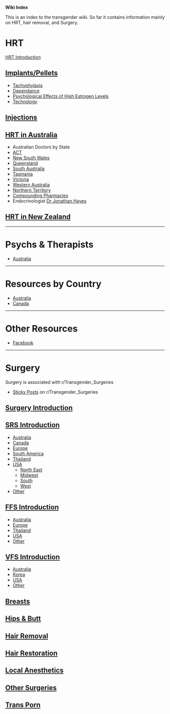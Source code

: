 **Wiki Index**

This is an index to the transgender wiki. So far it contains information mainly on HRT, hair removal, and Surgery.

# HRT

[HRT Introduction](https://github.com/MissTeapot/LGBT-Wikis/blob/main/github_wiki/transwiki/hrt.md)

## [Implants/Pellets](https://github.com/MissTeapot/LGBT-Wikis/blob/main/github_wiki/transwiki/hrt/implants.md)

* [Tachyphylaxis](https://github.com/MissTeapot/LGBT-Wikis/blob/main/github_wiki/transwiki/hrt/tachyphylaxis.md)
* [Dependance](https://github.com/MissTeapot/LGBT-Wikis/blob/main/github_wiki/transwiki/hrt/dependance.md)
* [Psychological Effects of High Estrogen Levels](https://github.com/MissTeapot/LGBT-Wikis/blob/main/github_wiki/transwiki/hrt/psychological-effects.md)
* [Technology](https://github.com/MissTeapot/LGBT-Wikis/blob/main/github_wiki/transwiki/hrt/implant-technology.md)

## [Injections](https://github.com/MissTeapot/LGBT-Wikis/blob/main/github_wiki/transwiki/hrt/injections.md)


## [HRT in Australia](https://github.com/MissTeapot/LGBT-Wikis/blob/main/github_wiki/transwiki/hrt/australia.md)

* Australian Doctors by State
 * [ACT](https://github.com/MissTeapot/LGBT-Wikis/blob/main/github_wiki/transwiki/hrt/australia/act.md)
 * [New South Wales](https://github.com/MissTeapot/LGBT-Wikis/blob/main/github_wiki/transwiki/hrt/australia/nsw.md)
 * [Queensland](https://github.com/MissTeapot/LGBT-Wikis/blob/main/github_wiki/transwiki/hrt/australia/qld.md)
 * [South Australia](https://github.com/MissTeapot/LGBT-Wikis/blob/main/github_wiki/transwiki/hrt/australia/sa.md)
 * [Tasmania](https://github.com/MissTeapot/LGBT-Wikis/blob/main/github_wiki/transwiki/hrt/australia/tas.md)
 * [Victoria](https://github.com/MissTeapot/LGBT-Wikis/blob/main/github_wiki/transwiki/hrt/australia/vic.md)
 * [Western Australia](https://github.com/MissTeapot/LGBT-Wikis/blob/main/github_wiki/transwiki/hrt/australia/wa.md)
 * [Northern Territory](https://github.com/MissTeapot/LGBT-Wikis/blob/main/github_wiki/transwiki/hrt/australia/nt.md)
* [Compounding Pharmacies](https://github.com/MissTeapot/LGBT-Wikis/blob/main/github_wiki/transwiki/compounding-pharmacies/australia.md)
* Endocrinologist [Dr Jonathan Hayes](https://github.com/MissTeapot/LGBT-Wikis/blob/main/github_wiki/transwiki/hrt/jon-hayes.md)

## [HRT in New Zealand](https://github.com/MissTeapot/LGBT-Wikis/blob/main/github_wiki/transwiki/hrt/new-zealand.md)


*****
# Psychs &amp; Therapists

*  [Australia](https://github.com/MissTeapot/LGBT-Wikis/blob/main/github_wiki/transsurgerieswiki/psychs/australia.md)

*****
# Resources by Country

* [Australia](https://github.com/MissTeapot/LGBT-Wikis/blob/main/github_wiki/transwiki/country/australia.md)
* [Canada](https://github.com/MissTeapot/LGBT-Wikis/blob/main/github_wiki/transwiki/country/canada.md)


*****
# Other Resources

* [Facebook](https://github.com/MissTeapot/LGBT-Wikis/blob/main/github_wiki/transwiki/facebook.md)


*****
# Surgery

Surgery is associated with r/Transgender_Surgeries

* [Sticky Posts](https://github.com/MissTeapot/LGBT-Wikis/blob/main/github_wiki/transsurgerieswiki/sticky-posts.md) on r/Transgender_Surgeries 

## [Surgery Introduction](https://github.com/MissTeapot/LGBT-Wikis/blob/main/github_wiki/transsurgerieswiki/index.md)

## [SRS Introduction](https://github.com/MissTeapot/LGBT-Wikis/blob/main/github_wiki/transsurgerieswiki/srs/introduction.md)

* [Australia](https://github.com/MissTeapot/LGBT-Wikis/blob/main/github_wiki/transsurgerieswiki/srs/australia.md)
* [Canada](https://github.com/MissTeapot/LGBT-Wikis/blob/main/github_wiki/transsurgerieswiki/srs/canada.md)
* [Europe](https://github.com/MissTeapot/LGBT-Wikis/blob/main/github_wiki/transsurgerieswiki/srs/europe.md)
* [South America](https://github.com/MissTeapot/LGBT-Wikis/blob/main/github_wiki/transsurgerieswiki/srs/south-america.md)
* [Thailand](https://github.com/MissTeapot/LGBT-Wikis/blob/main/github_wiki/transsurgerieswiki/srs/thailand.md)
* [USA](https://github.com/MissTeapot/LGBT-Wikis/blob/main/github_wiki/transsurgerieswiki/srs/usa.md)
    * [North East](https://github.com/MissTeapot/LGBT-Wikis/blob/main/github_wiki/transsurgerieswiki/srs/usa-north-east.md)
    * [Midwest](https://github.com/MissTeapot/LGBT-Wikis/blob/main/github_wiki/transsurgerieswiki/srs/usa-midwest.md)
    * [South](https://github.com/MissTeapot/LGBT-Wikis/blob/main/github_wiki/transsurgerieswiki/srs/usa-south.md)
    * [West](https://github.com/MissTeapot/LGBT-Wikis/blob/main/github_wiki/transsurgerieswiki/srs/usa-west.md)
* [Other](https://github.com/MissTeapot/LGBT-Wikis/blob/main/github_wiki/transsurgerieswiki/srs/other.md)

## [FFS Introduction](https://github.com/MissTeapot/LGBT-Wikis/blob/main/github_wiki/transsurgerieswiki/ffs/introduction.md)

* [Australia](https://github.com/MissTeapot/LGBT-Wikis/blob/main/github_wiki/transsurgerieswiki/ffs/australia.md)
* [Europe](https://github.com/MissTeapot/LGBT-Wikis/blob/main/github_wiki/transsurgerieswiki/ffs/europe.md)
* [Thailand](https://github.com/MissTeapot/LGBT-Wikis/blob/main/github_wiki/transsurgerieswiki/ffs/thailand.md)
* [USA](https://github.com/MissTeapot/LGBT-Wikis/blob/main/github_wiki/transsurgerieswiki/ffs/usa.md)
* [Other](https://github.com/MissTeapot/LGBT-Wikis/blob/main/github_wiki/transsurgerieswiki/ffs/other.md)


## [VFS Introduction](https://github.com/MissTeapot/LGBT-Wikis/blob/main/github_wiki/transsurgerieswiki/vfs/introduction.md)

* [Australia](https://github.com/MissTeapot/LGBT-Wikis/blob/main/github_wiki/transsurgerieswiki/vfs/australia.md)
* [Korea](https://github.com/MissTeapot/LGBT-Wikis/blob/main/github_wiki/transsurgerieswiki/vfs/korea.md)
* [USA](https://github.com/MissTeapot/LGBT-Wikis/blob/main/github_wiki/transsurgerieswiki/vfs/usa.md)
* [Other](https://github.com/MissTeapot/LGBT-Wikis/blob/main/github_wiki/transsurgerieswiki/vfs/other.md)

## [Breasts](https://github.com/MissTeapot/LGBT-Wikis/blob/main/github_wiki/transsurgerieswiki/breasts/introduction.md)

## [Hips &amp; Butt](https://github.com/MissTeapot/LGBT-Wikis/blob/main/github_wiki/transsurgerieswiki/hips-butt/introduction.md)

## [Hair Removal](https://github.com/MissTeapot/LGBT-Wikis/blob/main/github_wiki/transwiki/hair-removal.md)

## [Hair Restoration](https://github.com/MissTeapot/LGBT-Wikis/blob/main/github_wiki/transsurgerieswiki/hair-transplant/introduction.md)

## [Local Anesthetics](https://github.com/MissTeapot/LGBT-Wikis/blob/main/github_wiki/transwiki/local_anesthetic.md)

## [Other Surgeries](https://github.com/MissTeapot/LGBT-Wikis/blob/main/github_wiki/transsurgerieswiki/other.md)

## [Trans Porn](https://github.com/MissTeapot/LGBT-Wikis/blob/main/github_wiki/transsurgerieswiki/porn.md)